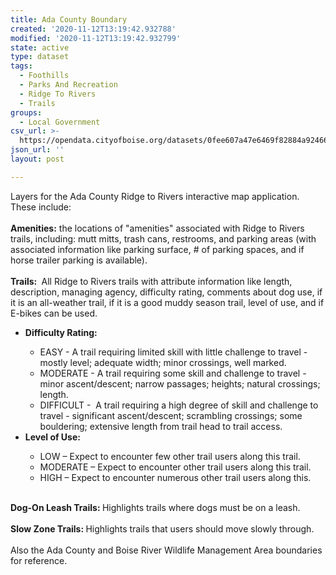 ```yaml
---
title: Ada County Boundary
created: '2020-11-12T13:19:42.932788'
modified: '2020-11-12T13:19:42.932799'
state: active
type: dataset
tags:
  - Foothills
  - Parks And Recreation
  - Ridge To Rivers
  - Trails
groups:
  - Local Government
csv_url: >-
  https://opendata.cityofboise.org/datasets/0fee607a47e6469f82884a924667bb5d_5.csv?outSR=%7B%22latestWkid%22%3A3857%2C%22wkid%22%3A102100%7D
json_url: ''
layout: post

---
```

<div>Layers for the Ada County Ridge to Rivers interactive map application.  These include:<br /></div><div><br /></div><div><b>Amenities:</b> the locations of &quot;amenities&quot; associated with Ridge to Rivers trails, including: mutt mitts, trash cans, restrooms, and parking areas (with associated information like parking surface, # of parking spaces, and if horse trailer parking is available).</div><div><br /></div><div><b>Trails: </b> All Ridge to Rivers trails with attribute information like length, description, managing agency, difficulty rating, comments about dog use, if it is an all-weather trail, if it is a good muddy season trail, level of use, and if E-bikes can be used.</div><div><ul><li><b>Difficulty Rating:</b></li><ul><li>EASY - A trail requiring limited skill with little challenge to travel - mostly level; adequate width; minor crossings, well marked.</li><li>MODERATE - A trail requiring some skill and challenge to travel - minor ascent/descent; narrow passages; heights; natural crossings; length.</li><li>DIFFICULT -  A trail requiring a high degree of skill and challenge to travel - significant ascent/descent; scrambling crossings; some bouldering; extensive length from trail head to trail access.</li></ul><li><b>Level of Use:</b></li><ul><li>LOW
– Expect to encounter few other trail users along this trail.<br /></li><li>MODERATE
– Expect to encounter other trail users along this trail.<br /></li><li>HIGH
– Expect to encounter numerous other trail users along this.<br /></li></ul></ul></div><div><br /></div><div><b>Dog-On Leash Trails: </b>Highlights trails where dogs must be on a leash.</div><div><br /></div><div><b>Slow Zone Trails: </b>Highlights trails that users should move slowly through.</div><div><br /></div><div>Also the Ada County and Boise River Wildlife Management Area boundaries for reference.</div>
